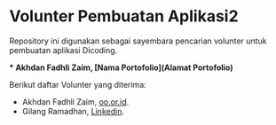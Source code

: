 # Volunter Pembuatan Aplikasi2
Repository ini digunakan sebagai sayembara pencarian volunter untuk pembuatan aplikasi Dicoding.

**\* Akhdan Fadhli Zaim, [Nama Portofolio](Alamat Portofolio)**

Berikut daftar Volunter yang diterima:

* Akhdan Fadhli Zaim, [oo.or.id](https://oo.or.id).
* Gilang Ramadhan, [Linkedin](https://www.linkedin.com/in/gilang-adhan/).
